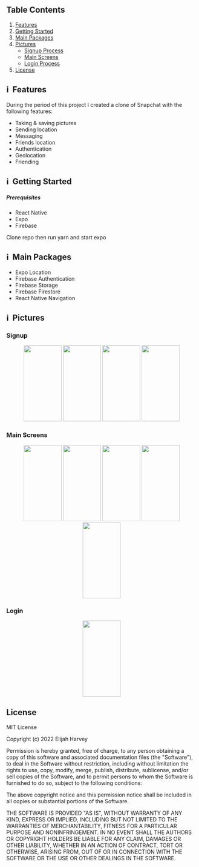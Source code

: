 ## Table Contents

1. [Features](https://github.com/Elijah-Harvey/SnapChat-Clone#%E2%84%B9%EF%B8%8F-features)
2. [Getting Started](https://github.com/Elijah-Harvey/SnapChat-Clone#%E2%84%B9%EF%B8%8F-getting-started)
3. [Main Packages](https://github.com/Elijah-Harvey/SnapChat-Clone#%E2%84%B9%EF%B8%8F-main-packages)
4. [Pictures](https://github.com/Elijah-Harvey/SnapChat-Clone#%E2%84%B9%EF%B8%8F-pictures)
   - [Signup Process](https://github.com/Elijah-Harvey/SnapChat-Clone#signup)  
   - [Main Screens](https://github.com/Elijah-Harvey/SnapChat-Clone#main-screens)
   - [Login Process](https://github.com/Elijah-Harvey/SnapChat-Clone#login)
5. [License](https://github.com/Elijah-Harvey/SnapChat-Clone#license)


## ℹ️  Features

During the period of this project I created a clone of Snapchat with the following features:

*   Taking & saving pictures
*   Sending location
*   Messaging 
*   Friends location
*   Authentication
*   Geolocation
*   Friending

## ℹ️  Getting Started

##### Prerequisites

*   React Native
*   Expo
*   Firebase

Clone repo then run yarn and start expo

## ℹ️  Main Packages

*   Expo Location
*   Firebase Authentication 
*   Firebase Storage
*   Firebase Firestore
*   React Native Navigation

## ℹ️  Pictures


### Signup
<div align="center">
<img name="SignUp" src="https://user-images.githubusercontent.com/89748790/205442848-eb0d7ad9-d612-4137-99c8-b93dfc37278e.png" width="100"  height="200" />

<img name="SignUp2" src="https://user-images.githubusercontent.com/89748790/205442851-53950a18-101e-40c0-bb5e-54aa3dc62a21.png" width="100"  height="200" />

<img name="SignUp3" src="https://user-images.githubusercontent.com/89748790/205442853-2d02cad9-28cc-4503-a87e-e86db0c80b81.png" width="100"  height="200"/>

<img name="SignUp4" src="https://user-images.githubusercontent.com/89748790/205442852-b1525d0a-af73-487c-a314-cfd7e2e96cd4.png" width="100"  height="200"/>
</div>

### Main Screens
<div align="center">
<img name="Map" src="https://user-images.githubusercontent.com/89748790/205442854-ac68edb2-ac27-45b6-ab61-7a8acd06ac0a.png" width="100"  height="200" />

<img name="Home" src="https://user-images.githubusercontent.com/89748790/205443962-e1188fe5-41dc-4ae9-985b-da1ba9a98f2f.png" width="100"  height="200" />
  
<img name="Home" src="https://user-images.githubusercontent.com/89748790/205442850-a20dc911-d1a5-4414-bd0c-7dbaad40035a.png" width="100"  height="200" />

<img name="Stories" src="https://user-images.githubusercontent.com/89748790/205443707-0e3de5bd-25ec-4326-bb5b-39a284ca953c.jpeg" width="100"  height="200" />
<img name="Discover" src="https://user-images.githubusercontent.com/89748790/205442849-ad6f5f13-706c-4740-8db2-c7f49c07fb90.png" width="100"  height="200" />
</div>

### Login

<div align="center">
<img name="Login" src="https://user-images.githubusercontent.com/89748790/205598307-bf1c7265-58fe-41c0-8be7-74c1a1f9f510.png" width="100"  height="200" />
</div>


## License
MIT License

Copyright (c) 2022 Elijah Harvey

Permission is hereby granted, free of charge, to any person obtaining a copy of this software and associated documentation files (the "Software"), to deal in the Software without restriction, including without limitation the rights to use, copy, modify, merge, publish, distribute, sublicense, and/or sell copies of the Software, and to permit persons to whom the Software is furnished to do so, subject to the following conditions:

The above copyright notice and this permission notice shall be included in all copies or substantial portions of the Software.

THE SOFTWARE IS PROVIDED "AS IS", WITHOUT WARRANTY OF ANY KIND, EXPRESS OR IMPLIED, INCLUDING BUT NOT LIMITED TO THE WARRANTIES OF MERCHANTABILITY, FITNESS FOR A PARTICULAR PURPOSE AND NONINFRINGEMENT. IN NO EVENT SHALL THE AUTHORS OR COPYRIGHT HOLDERS BE LIABLE FOR ANY CLAIM, DAMAGES OR OTHER LIABILITY, WHETHER IN AN ACTION OF CONTRACT, TORT OR OTHERWISE, ARISING FROM, OUT OF OR IN CONNECTION WITH THE SOFTWARE OR THE USE OR OTHER DEALINGS IN THE SOFTWARE.
